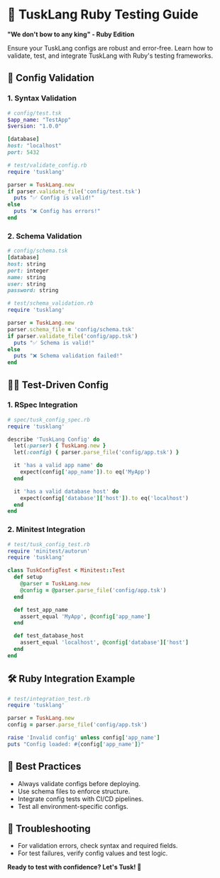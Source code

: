 # 🧪 TuskLang Ruby Testing Guide

**"We don't bow to any king" - Ruby Edition**

Ensure your TuskLang configs are robust and error-free. Learn how to validate, test, and integrate TuskLang with Ruby's testing frameworks.

## 🚦 Config Validation

### 1. Syntax Validation
```ruby
# config/test.tsk
$app_name: "TestApp"
$version: "1.0.0"

[database]
host: "localhost"
port: 5432
```

```ruby
# test/validate_config.rb
require 'tusklang'

parser = TuskLang.new
if parser.validate_file('config/test.tsk')
  puts "✅ Config is valid!"
else
  puts "❌ Config has errors!"
end
```

### 2. Schema Validation
```ruby
# config/schema.tsk
[database]
host: string
port: integer
name: string
user: string
password: string
```

```ruby
# test/schema_validation.rb
require 'tusklang'

parser = TuskLang.new
parser.schema_file = 'config/schema.tsk'
if parser.validate_file('config/app.tsk')
  puts "✅ Schema is valid!"
else
  puts "❌ Schema validation failed!"
end
```

## 🧑‍💻 Test-Driven Config

### 1. RSpec Integration
```ruby
# spec/tusk_config_spec.rb
require 'tusklang'

describe 'TuskLang Config' do
  let(:parser) { TuskLang.new }
  let(:config) { parser.parse_file('config/app.tsk') }

  it 'has a valid app name' do
    expect(config['app_name']).to eq('MyApp')
  end

  it 'has a valid database host' do
    expect(config['database']['host']).to eq('localhost')
  end
end
```

### 2. Minitest Integration
```ruby
# test/tusk_config_test.rb
require 'minitest/autorun'
require 'tusklang'

class TuskConfigTest < Minitest::Test
  def setup
    @parser = TuskLang.new
    @config = @parser.parse_file('config/app.tsk')
  end

  def test_app_name
    assert_equal 'MyApp', @config['app_name']
  end

  def test_database_host
    assert_equal 'localhost', @config['database']['host']
  end
end
```

## 🛠️ Ruby Integration Example
```ruby
# test/integration_test.rb
require 'tusklang'

parser = TuskLang.new
config = parser.parse_file('config/app.tsk')

raise 'Invalid config' unless config['app_name']
puts "Config loaded: #{config['app_name']}"
```

## 🧪 Best Practices
- Always validate configs before deploying.
- Use schema files to enforce structure.
- Integrate config tests with CI/CD pipelines.
- Test all environment-specific configs.

## 🚨 Troubleshooting
- For validation errors, check syntax and required fields.
- For test failures, verify config values and test logic.

**Ready to test with confidence? Let's Tusk! 🚀** 